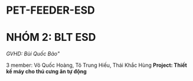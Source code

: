 # PET-FEEDER-ESD
# NHÓM 2: BLT ESD
*GVHD: Bùi Quốc Bảo"*

3 member: Võ Quốc Hoàng, Tô Trung Hiếu, Thái Khắc Hùng
**Project: Thiết kế máy cho thú cưng ăn tự động**
